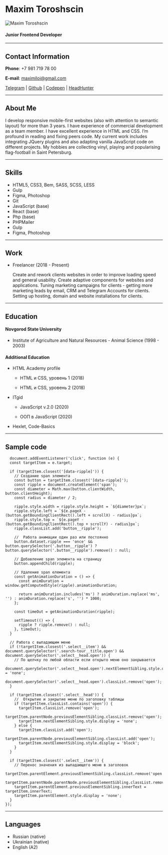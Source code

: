 # Maxim Toroshscin

![Maxim Toroshscin](https://avatars.githubusercontent.com/u/29151316?v=2 'Avatar - Maxim Toroshscin')

#### Junior Frontend Developer

---

## Contact Information

**Phone**: +7 981 719 78 00

**E-mail**: maximiloi@gmail.com

[Telegram](https://t.me/maximiloi) | [Github](https://github.com/maximiloi) | [Codepen](https://codepen.io/maximiloi) | [HeadHunter](https://spb.hh.ru/resume/728f02fcff05c744230039ed1f636130386133)

---

## About Me

I develop responsive mobile-first websites (also with attention to semantic
layout) for more than 3 years. I have experience of commercial development as a
team member. I have excellent experience in HTML and CSS. I’m profound in
reading and fixing peers code. My current work includes integrating JQuery
plugins and also adapting vanilla JavaScript code on different projects. My
hobbies are collecting vinyl, playing and popularising flag-football in Saint
Petersburg.

---

## Skills

- HTML5, CSS3, Bem, SASS, SCSS, LESS
- Gulp
- Figma, Photoshop
- Git
- JavaScript (base)
- React (base)
- Php (base)
- PHPMailer
- Gulp
- Figma, Photoshop

---

## Work

- Freelancer (2018 - Present)

  Create and rework clients websites in order to improve loading speed and general usability. Create adaptive components for websites and applications. Tuning marketing campaigns for clients - getting more marketing leads by email, CRM and Telegram Accounts for clients. Setting up hosting, domain and website installations for clients.

---

## Education

#### Novgorod State University

- Institute of Agriculture and Natural Resources - Animal Science (1998 - 2003)

#### Additional Education

- HTML Academy profile

  - HTML и CSS, уровень 1 (2018)

  - HTML и CSS, уровень 2 (2018)

- ITgid

  - JavaScript v.2.0 (2020)

  - ООП в JavaScript (2020)

- Hexlet, Code-Basics

---

## Sample code

```
  document.addEventListener('click', function (e) {
  const targetItem = e.target;

  if (targetItem.closest('[data-ripple]')) {
    // Создание span элемента
    const button = targetItem.closest('[data-ripple]');
    const ripple = document.createElement('span');
    const diameter = Math.max(button.clientWidth, button.clientHeight);
    const radius = diameter / 2;

    ripple.style.width = ripple.style.height = `${diameter}px`;
    ripple.style.left = `${e.pageX - (button.getBoundingClientRect().left + scrollX) - radius}px`;
    ripple.style.top = `${e.pageY - (button.getBoundingClientRect().top + scrollY) - radius}px`;
    ripple.classList.add('button__ripple');

    //  Работа анимации один раз или постоянно
    button.dataset.ripple === 'once' && button.querySelector('.button__ripple') ? button.querySelector('.button__ripple').remove() : null;

    // Добавление span элемента на страницу
    button.appendChild(ripple);

    // Удаление span елемента
    const getAnimationDuration = () => {
      const animDuration = window.getComputedStyle(ripple).animationDuration;

      return animDuration.includes('ms') ? animDuration.replace('ms', '') : animDuration.replace('s', '') * 1000;
    };

    const timeOut = getAnimationDuration(ripple);

    setTimeout(() => {
      ripple ? ripple.remove() : null;
    }, timeOut);
  }

  // Работа с выпадающим меню
  if (!targetItem.closest('.select__item') && document.querySelector('.search-tour__title.open') && document.querySelector('.select__head.open')) {
    // По щелчку по любой области если открыто меню оно закрывается
    document.querySelector('.select__head.open').nextElementSibling.style.display = 'none';
    document.querySelector('.select__head.open').classList.remove('open');
  }

  if (targetItem.closest('.select__head')) {
    //  Открытие и закрытие меню по заголовку таблицы
    if (targetItem.classList.contains('open')) {
      targetItem.classList.remove('open');
      targetItem.parentNode.previousElementSibling.classList.remove('open');
      targetItem.nextElementSibling.style.display = 'none';
    } else {
      targetItem.classList.add('open');
      targetItem.parentNode.previousElementSibling.classList.add('open');
      targetItem.nextElementSibling.style.display = 'block';
    }
  }

  if (targetItem.closest('.select__item')) {
    // Перенос значения из выпадающего меню в заголовок
    targetItem.parentElement.previousElementSibling.classList.remove('open');
    targetItem.parentNode.parentNode.previousElementSibling.classList.remove('open');
    targetItem.parentElement.previousElementSibling.innerText = targetItem.innerText;
    targetItem.parentElement.style.display = 'none';
  }
});
```

---

## Languages

- Russian (native)
- Ukrainian (native)
- English (A2)
